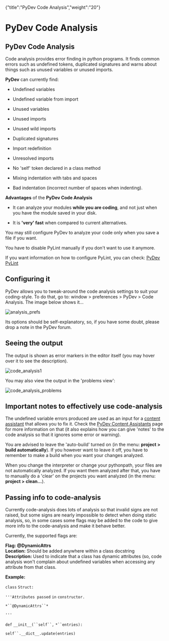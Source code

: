 {"title":"PyDev Code Analysis","weight":"20"} 

# PyDev Code Analysis

## PyDev Code Analysis

Code analysis provides error finding in python programs. It finds common errors such as undefined tokens, duplicated signatures and warns about things such as unused variables or unused imports.

**PyDev** can currently find:

*   Undefined variables
    
*   Undefined variable from import
    
*   Unused variables
    
*   Unused imports
    
*   Unused wild imports
    
*   Duplicated signatures
    
*   Import redefinition
    
*   Unresolved imports
    
*   No 'self' token declared in a class method
    
*   Mixing indentation with tabs and spaces
    
*   Bad indentation (incorrect number of spaces when indenting).
    

**Advantages** of the **PyDev Code Analysis**

*   It can analyze your modules **while you are coding**, and not just when you have the module saved in your disk.
    
*   It is **'very' fast** when compared to current alternatives.
    

You may still configure PyDev to analyze your code only when you save a file if you want.

You have to disable PyLint manually if you don't want to use it anymore.

If you want information on how to configure PyLint, you can check: [PyDev PyLint](/docs/appc/Axway_Appcelerator_Studio/Axway_Appcelerator_Studio_Guide/Web_Development/Python_Development/PyDev_Features/PyDev_PyLint/)

## Configuring it

PyDev allows you to tweak-around the code analysis settings to suit your coding-style. To do that, go to: window > preferences > PyDev > Code Analysis. The image below shows it...

![analysis_prefs](/Images/appc/pydev.org/images/codeanalysis/analysis_prefs.png)

Its options should be self-explanatory, so, if you have some doubt, please drop a note in the PyDev forum.

## Seeing the output

The output is shown as error markers in the editor itself (you may hover over it to see the description).

![code_analysis1](/Images/appc/pydev.org/images/codeanalysis/code_analysis1.png)

You may also view the output in the 'problems view':

![code_analysis_problems](/Images/appc/pydev.org/images/codeanalysis/code_analysis_problems.png)

## Important notes to effectively use code-analysis

The undefined variable errors produced are used as an input for a [content assistant](/docs/appc/Axway_Appcelerator_Studio/Axway_Appcelerator_Studio_Guide/Web_Development/Python_Development/PyDev_Features/PyDev_Content_Assistants/) that allows you to fix it. Check the [PyDev Content Assistants](/docs/appc/Axway_Appcelerator_Studio/Axway_Appcelerator_Studio_Guide/Web_Development/Python_Development/PyDev_Features/PyDev_Content_Assistants/) page for more information on that (it also explains how you can give 'notes' to the code analysis so that it ignores some error or warning).

You are advised to leave the 'auto-build' turned on (in the menu: **project > build automatically**). If you however want to leave it off, you have to remember to make a build when you want your changes analyzed.

When you change the interpreter or change your pythonpath, your files are not automatically analyzed. If you want them analyzed after that, you have to manually do a 'clear' on the projects you want analyzed (in the menu: **project > clean...**).

## Passing info to code-analysis

Currently code-analysis does lots of analysis so that invalid signs are not raised, but some signs are nearly impossible to detect when doing static analysis, so, in some cases some flags may be added to the code to give more info to the code-analysis and make it behave better.

Currently, the supported flags are:

**Flag: @DynamicAttrs**  
**Location:** Should be added anywhere within a class docstring  
**Description:** Used to indicate that a class has dynamic attributes (so, code analysis won't complain about undefined variables when accessing any attribute from that class.

**Example:**

`class` `Struct:`

`'''Attributes passed` `in` `constructor.`

`*``@DynamicAttrs``*`

`'''`

`def` `__init__(``self``,` `*``entries):`

`self``.__dict__.update(entries)`